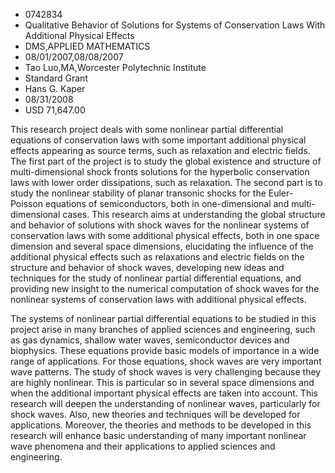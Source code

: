 
* 0742834
* Qualitative Behavior of Solutions for Systems of Conservation Laws With Additional Physical Effects
* DMS,APPLIED MATHEMATICS
* 08/01/2007,08/08/2007
* Tao Luo,MA,Worcester Polytechnic Institute
* Standard Grant
* Hans G. Kaper
* 08/31/2008
* USD 71,647.00

This research project deals with some nonlinear partial differential equations
of conservation laws with some important additional physical effects appearing
as source terms, such as relaxation and electric fields. The first part of the
project is to study the global existence and structure of multi-dimensional
shock fronts solutions for the hyperbolic conservation laws with lower order
dissipations, such as relaxation. The second part is to study the nonlinear
stability of planar transonic shocks for the Euler-Poisson equations of
semiconductors, both in one-dimensional and multi-dimensional cases. This
research aims at understanding the global structure and behavior of solutions
with shock waves for the nonlinear systems of conservation laws with some
additional physical effects, both in one space dimension and several space
dimensions, elucidating the influence of the additional physical effects such as
relaxations and electric fields on the structure and behavior of shock waves,
developing new ideas and techniques for the study of nonlinear partial
differential equations, and providing new insight to the numerical computation
of shock waves for the nonlinear systems of conservation laws with additional
physical effects.

The systems of nonlinear partial differential equations to be studied in this
project arise in many branches of applied sciences and engineering, such as gas
dynamics, shallow water waves, semiconductor devices and biophysics. These
equations provide basic models of importance in a wide range of applications.
For those equations, shock waves are very important wave patterns. The study of
shock waves is very challenging because they are highly nonlinear. This is
particular so in several space dimensions and when the additional important
physical effects are taken into account. This research will deepen the
understanding of nonlinear waves, particularly for shock waves. Also, new
theories and techniques will be developed for applications. Moreover, the
theories and methods to be developed in this research will enhance basic
understanding of many important nonlinear wave phenomena and their applications
to applied sciences and engineering.
